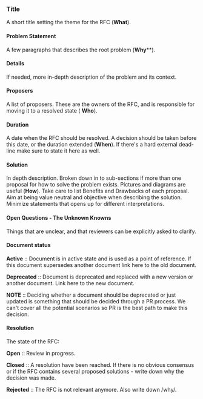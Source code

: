 ### Title

A short title setting the theme for the RFC (**What**).

#### Problem Statement

A few paragraphs that describes the root problem (**Why****).

#### Details

If needed, more in-depth description of the problem and its context.

#### Proposers

A list of proposers. These are the owners of the RFC, and is responsible for moving it to a resolved state ( **Who**).

#### Duration

A date when the RFC should be resolved. A decision should be taken before this date, or the duration extended (**When**).
If there's a hard external dead-line make sure to state it here as well.

#### Solution

In depth description. Broken down in to sub-sections if more than one proposal for how to solve the problem exists. Pictures and diagrams are useful (**How**).
Take care to list Benefits and Drawbacks of each proposal.
Aim at being value neutral and objective when describing the solution. Minimize statements that opens up for different interpretations.

#### Open Questions - The Unknown Knowns

Things that are unclear, and that reviewers can be explicitly asked to clarify.

#### Document status

**Active** :: Document is in active state and is used as a point of reference. If this document supersedes another document link here to the old document.

**Deprecated** :: Document is deprecated and replaced with a new version or another document. Link here to the new document.

**NOTE** :: Deciding whether a document should be deprecated or just updated is something that should be decided through a PR process. We can't cover all the potential scenarios so PR is the best path to make this decision.

#### Resolution

The state of the RFC:

**Open** :: Review in progress.

**Closed** :: A resolution have been reached. If there is no obvious consensus or if the RFC contains several proposed solutions - write down why the decision was made.

**Rejected** :: The RFC is not relevant anymore. Also write down /why/.
